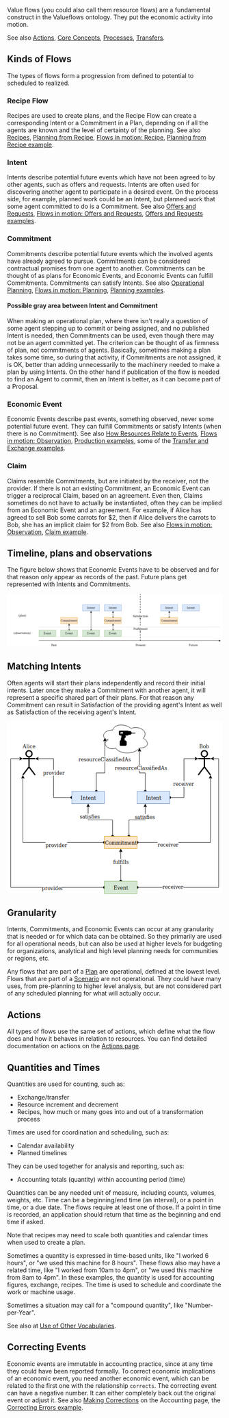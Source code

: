 Value flows (you could also call them resource flows) are a fundamental construct in the Valueflows ontology. They put the economic activity into motion.

See also [Actions](actions.md), [Core Concepts](../introduction/core.md), [Processes](processes.md), [Transfers](transfers.md).

## Kinds of Flows

The types of flows form a progression from defined to  potential to scheduled to realized.

### Recipe Flow

Recipes are used to create plans, and the Recipe Flow can create a corresponding Intent or a Commitment in a Plan, depending on if all the agents are known and the level of certainty of the planning.  See also [Recipes](recipes.md), [Planning from Recipe](plan.md/#planning-from-a-recipe), [Flows in motion: Recipe](../specification/model-text.md/#flows-in-motion-recipe), [Planning from Recipe example](../examples/ex-planning.md/#simple-plan-from-recipe).

### Intent

Intents describe potential future events which have not been agreed to by other agents, such as offers and requests. Intents are often used for discovering another agent to participate in a desired event. On the process side, for example, planned work could be an Intent, but planned work that some agent committed to do is a Commitment.  See also [Offers and Requests](proposals.md), [Flows in motion: Offers and Requests](../specification/model-text.md/#flows-in-motion-offers-and-requests), [Offers and Requests examples](../examples/ex-proposals.md).

### Commitment

Commitments describe potential future events which the involved agents have already agreed to pursue. Commitments can be considered contractual promises from one agent to another.  Commitments can be thought of as plans for Economic Events, and Economic Events can fulfill Commitments.  Commitments can satisfy Intents.  See also [Operational Planning](plan.md), [Flows in motion: Planning](../specification/model-text.md/#flows-in-motion-planning), [Planning examples](../examples/ex-planning.md).

#### Possible gray area between Intent and Commitment

When making an operational plan, where there isn't really a question of some agent stepping up to commit or being assigned, and no published Intent is needed, then Commitments can be used, even though there may not be an agent committed yet. The criterion can be thought of as firmness of plan, not commitments of agents.  Basically, sometimes making a plan takes some time, so during that activity, if Commitments are not assigned, it is OK, better than adding unnecessarily to the machinery needed to make a plan by using Intents.  On the other hand if publication of the flow is needed to find an Agent to commit, then an Intent is better, as it can become part of a Proposal.

### Economic Event

Economic Events describe past events, something observed, never some potential future event.  They can fulfill Commitments or satisfy Intents (when there is no Commitment).  See also [How Resources Relate to Events](../concepts/resources.md/#how-resources-relate-to-events), [Flows in motion: Observation](../specification/model-text.md/#flows-in-motion-observation), [Production examples](../examples/ex-production.md), some of the [Transfer and Exchange examples](../examples/ex-exchange.md).

### Claim

Claims resemble Commitments, but are initiated by the receiver, not the provider.  If there is not an existing Commitment, an Economic Event can trigger a reciprocal Claim, based on an agreement.  Even then, Claims sometimes do not have to actually be instantiated, often they can be implied from an Economic Event and an agreement.  For example, if Alice has agreed to sell Bob some carrots for $2, then if Alice delivers the carrots to Bob, she has an implicit claim for $2 from Bob.  See also [Flows in motion: Observation](../specification/model-text.md/#flows-in-motion-observation), [Claim example](../examples/ex-exchange.md/#claim-for-income).

## Timeline, plans and observations

The figure below shows that Economic Events have to be observed and for that reason only appear as records of the past. Future plans get represented with Intents and Commitments.

![diagram of Intents, Commitments, Events in past, present, future, showing how the flows change through time](../assets/flows.png)

## Matching Intents

Often agents will start their plans independently and record their initial intents. Later once they make a Commitment with another agent, it will represent a specific shared part of their plans. For that reason any Commitment can result in Satisfaction of the providing agent's Intent as well as Satisfaction of the receiving agent's Intent.


![diagram showing matching of 2 Intents from different agents, satisfied by 1 Commitment, fulfilled by an Event](../assets/matched.png)

## Granularity

Intents, Commitments, and Economic Events can occur at any granularity that is needed or for which data can be obtained.  So they primarily are used for all operational needs, but can also be used at higher levels for budgeting for organizations, analytical and high level planning needs for communities or regions, etc.

Any flows that are part of a [Plan](plan.md) are operational, defined at the lowest level.  Flows that are part of a [Scenario](estimates.md) are not operational.  They could have many uses, from pre-planning to higher level analysis, but are not considered part of any scheduled planning for what will actually occur.

## Actions

All types of flows use the same set of actions, which define what the flow does and how it behaves in relation to resources.  You can find detailed documentation on actions on the [Actions page](actions.md).

## Quantities and Times

Quantities are used for counting, such as:

* Exchange/transfer
* Resource increment and decrement
* Recipes, how much or many goes into and out of a transformation process

Times are used for coordination and scheduling, such as:

* Calendar availability
* Planned timelines

They can be used together for analysis and reporting, such as:

* Accounting totals (quantity) within accounting period (time)

Quantities can be any needed unit of measure, including counts, volumes, weights, etc.  Time can be a beginning/end time (an interval), or a point in time, or a due date.  The flows require at least one of those.  If a point in time is recorded, an application should return that time as the beginning and end time if asked.

Note that recipes may need to scale both quantities and calendar times when used to create a plan.

Sometimes a quantity is expressed in time-based units, like "I worked 6 hours", or "we used this machine for 8 hours".  These flows also may have a related time, like "I worked from 10am to 4pm", or "we used this machine from 8am to 4pm". In these examples, the quantity is used for accounting figures, exchange, recipes.  The time is used to schedule and coordinate the work or machine usage.

Sometimes a situation may call for a "compound quantity", like "Number-per-Year".

See also at [Use of Other Vocabularies](../specification/external-terms.md).

## Correcting Events

Economic events are immutable in accounting practice, since at any time they could have been reported formally.  To correct economic implications of an economic event, you need another economic event, which can be related to the first one with the relationship `corrects`.  The correcting event can have a negative number.  It can either completely back out the original event or adjust it.  See also [Making Corrections](accounting.md/#making-corrections) on the Accounting page, the [Correcting Errors example](../examples/ex-production.md/#correcting-errors).
